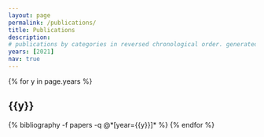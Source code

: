 ```yaml
---
layout: page
permalink: /publications/
title: Publications
description: 
# publications by categories in reversed chronological order. generated by jekyll-scholar.
years: [2021]
nav: true
---
```


<div class="publications">

{% for y in page.years %}
  <h2 class="year">{{y}}</h2>
  {% bibliography -f papers -q @*[year={{y}}]* %}
{% endfor %}

</div>
